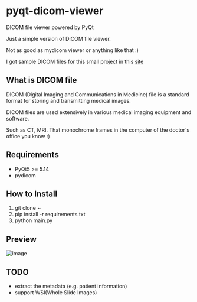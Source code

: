 # pyqt-dicom-viewer
DICOM file viewer powered by PyQt

Just a simple version of DICOM file viewer.

Not as good as mydicom viewer or anything like that :)

I got sample DICOM files for this small project in this <a href="https://www.rubomedical.com/dicom_files/">site</a>

## What is DICOM file
DICOM (Digital Imaging and Communications in Medicine) file is a standard format for storing and transmitting medical images. 
 
DICOM files are used extensively in various medical imaging equipment and software.

Such as CT, MRI. That monochrome frames in the computer of the doctor's office you know :)

## Requirements
* PyQt5 >= 5.14
* pydicom

## How to Install
1. git clone ~
2. pip install -r requirements.txt
3. python main.py

## Preview
![image](https://github.com/yjg30737/pyqt-dicom-viewer/assets/55078043/65ef86d0-9f28-4169-ab16-7793e1cabd1d)

## TODO
* extract the metadata (e.g. patient information)
* support WSI(Whole Slide Images)

